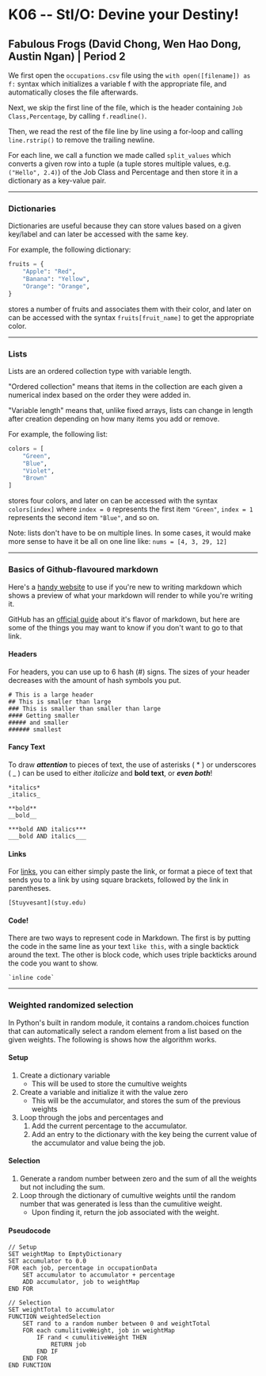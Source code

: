 # K06 -- StI/O: Devine your Destiny!
## Fabulous Frogs (David Chong, Wen Hao Dong, Austin Ngan) | Period 2

We first open the `occupations.csv` file using the `with open([filename]) as f:`
syntax which initializes a variable f with the appropriate file, and
automatically closes the file afterwards.

Next, we skip the first line of the file, which is the header containing
`Job Class,Percentage`, by calling `f.readline()`.

Then, we read the rest of the file line by line using a for-loop and calling
`line.rstrip()` to remove the trailing newline.

For each line, we call a function we made called `split_values` which converts
a given row into a tuple (a tuple stores multiple values, e.g. `("Hello", 2.4)`)
of the Job Class and Percentage and then store it in a dictionary as a key-value
pair.

---

### Dictionaries

Dictionaries are useful because they can store values based on a given key/label
and can later be accessed with the same key.

For example, the following dictionary:
```python
fruits = {
    "Apple": "Red",
    "Banana": "Yellow",
    "Orange": "Orange",
}
```
stores a number of fruits and associates them with their color, and later on
can be accessed with the syntax `fruits[fruit_name]` to get the appropriate
color.

---

### Lists

Lists are an ordered collection type with variable length.

"Ordered collection" means that items in the collection are each given a
numerical index based on the order they were added in.

"Variable length" means that, unlike fixed arrays, lists can change in length
after creation depending on how many items you add or remove.

For example, the following list:

```python
colors = [
    "Green",
    "Blue",
    "Violet",
    "Brown"
]
```

stores four colors, and later on can be accessed with the syntax `colors[index]`
where `index = 0` represents the first item `"Green"`, `index = 1` represents the second item `"Blue"`, and so on.

Note: lists don't have to be on multiple lines. In some cases, it would make
more sense to have it be all on one line like: `nums = [4, 3, 29, 12]`

---

### Basics of Github-flavoured markdown

Here's a [handy website](https://markdownlivepreview.com/) to use if you're new
to writing markdown which shows a preview of what your markdown will render to
while you're writing it.

GitHub has an [official guide](https://guides.github.com/features/mastering-markdown/) about it's flavor of markdown, but here are some of the things you may want to know if you don't want to go to that link.

#### Headers

For headers, you can use up to 6 hash (#) signs. The sizes of your header decreases with the amount of hash symbols you put.
```
# This is a large header
## This is smaller than large
### This is smaller than smaller than large
#### Getting smaller
##### and smaller
###### smallest
```

#### Fancy Text

To draw ***attention*** to pieces of text, the use of asterisks ( * ) or underscores ( _ )  can be used to either *italicize* and **bold text**, or ***even both***!

```
*italics*
_italics_

**bold**
__bold__

***bold AND italics***
___bold AND italics___
```

#### Links

For [links](https://www.stuycs.org/), you can either simply paste the link, or format a piece of text that sends you to a link by using square brackets, followed by the link in parentheses.

```
[Stuyvesant](stuy.edu)
```

#### Code!

There are two ways to represent code in Markdown. The first is by putting the code in the same line as your text `like this`, with a single backtick around the text. The other is block code, which uses triple backticks around the code you want to show.

```
`inline code`
```

---
### Weighted randomized selection

In Python's built in random module, it contains a random.choices function that
can automatically select a random element from a list based on the given
weights. The following is shows how the algorithm works.

#### Setup

1. Create a dictionary variable
    - This will be used to store the cumultive weights
1. Create a variable and initialize it with the value zero
    - This will be the accumulator, and stores the sum of the previous weights
1. Loop through the jobs and percentages and
    1. Add the current percentage to the accumulator.
    1. Add an entry to the dictionary with the key being the current value of
       the accumulator and value being the job.

#### Selection

1. Generate a random number between zero and the sum of all the weights but not
   including the sum.
1. Loop through the dictionary of cumultive weights until the random number
   that was generated is less than the cumulitive weight.
    - Upon finding it, return the job associated with the weight.

#### Pseudocode

```
// Setup
SET weightMap to EmptyDictionary
SET accumulator to 0.0
FOR each job, percentage in occupationData
    SET accumulator to accumulator + percentage
    ADD accumulator, job to weightMap
END FOR

// Selection
SET weightTotal to accumulator
FUNCTION weightedSelection
    SET rand to a random number between 0 and weightTotal
    FOR each cumulitiveWeight, job in weightMap
        IF rand < cumulitiveWeight THEN
            RETURN job
        END IF
    END FOR
END FUNCTION
```

